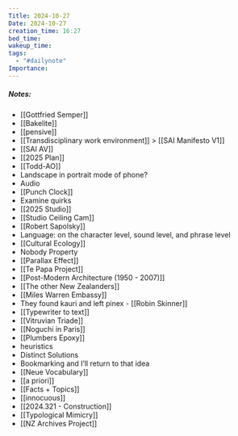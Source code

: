```yaml
---
Title: 2024-10-27
Date: 2024-10-27
creation_time: 16:27
bed_time: 
wakeup_time: 
tags:
  - "#dailynote"
Importance:
---
```

##### Notes:
- [[Gottfried Semper]]
- [[Bakelite]]
- [[pensive]]
- [[Transdisciplinary work environment]] > [[SAI Manifesto V1]]
- [[SAI AV]]
- [[2025 Plan]]
- [[Todd-AO]]
- Landscape in portrait mode of phone?
- Audio 
- [[Punch Clock]]
- Examine quirks
- [[2025 Studio]]
- [[Studio Ceiling Cam]]
- [[Robert Sapolsky]]
- Language: on the character level, sound level, and phrase level
- [[Cultural Ecology]]
- Nobody Property
- [[Parallax Effect]]
- [[Te Papa Project]]
- [[Post-Modern Architecture (1950 - 2007)]]
- [[The other New Zealanders]]
- [[Miles Warren Embassy]]
- They found kauri and left pinex - [[Robin Skinner]]
- [[Typewriter to text]]
- [[Vitruvian Triade]]
- [[Noguchi in Paris]]
- [[Plumbers Epoxy]]
- heuristics
- Distinct Solutions
- Bookmarking and I’ll return to that idea
- [[Neue Vocabulary]]
- [[a priori]]
- [[Facts + Topics]]
- [[innocuous]]
- [[2024.321 - Construction]]
- [[Typological Mimicry]]
- [[NZ Archives Project]]

